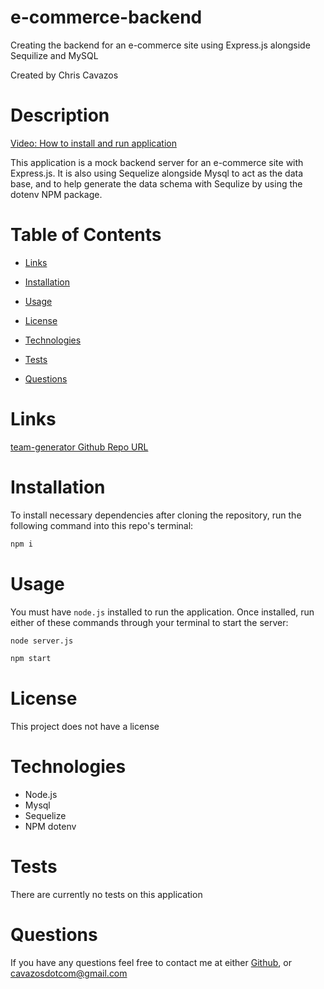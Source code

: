 # e-commerce-backend
Creating the backend for an e-commerce site using Express.js alongside Sequilize and MySQL

  Created by Chris Cavazos
  
  # Description
  
  [Video: How to install and run application](https://drive.google.com/file/d/1b9CQp98nEjxb2uoSbVJAlHWlAScqLSQv/view)

  This application is a mock backend server for an e-commerce site with Express.js. It is also using Sequelize alongside Mysql to act as the data base, and to help generate the data schema with Sequlize by using the dotenv NPM package.

  # Table of Contents
  
  * [Links](#links)

  * [Installation](#installation)
  
  * [Usage](#usage)
  
  * [License](#license)
  
  * [Technologies](#technologies)
  
  * [Tests](#tests)
  
  * [Questions](#questions)
  

# Links

[team-generator Github Repo URL](https://github.com/cavazosdotcom/e-commerce-backend)

  # Installation

  To install necessary dependencies after cloning the repository, run the following command into this repo's terminal:
  
  ```bash
  npm i
  ```

  # Usage

  You must have `node.js` installed to run the application. Once installed, run either of these commands through your terminal to start the server:

  ```md
  node server.js
  ```

  ```md
  npm start
  ```

  # License

  This project does not have a license


  # Technologies

  - Node.js
  - Mysql
  - Sequelize
  - NPM dotenv

  # Tests

  There are currently no tests on this application

  # Questions
  If you have any questions feel free to contact me at either [Github](https://github.com/cavazosdotcom), or [cavazosdotcom@gmail.com](cavazosdotcom@gmail.com)  

